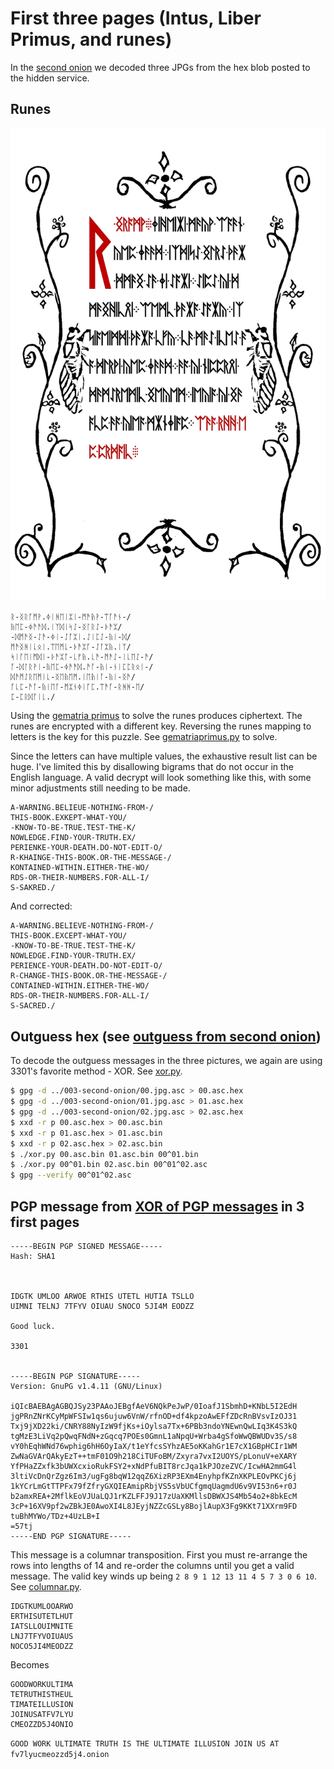 # First three pages (Intus, Liber Primus, and runes)

In the [second onion](../003-second-onion/) we decoded three JPGs from the hex blob posted to the hidden service.

## Runes

![02.jpg](../003-second-onion/02.jpg)


```
ᚱ-ᛝᚱᚪᛗᚹ.ᛄᛁᚻᛖᛁᛯᛁ-ᛗᚫᚥᚹ-ᛠᚪᚫᚾ-/
ᚥᛖᛈ-ᛄᚫᚫᛞ.ᛁᛉᛞᛁᛋᛇ-ᛝᛚᚱᛇ-ᚦᚫᛯ/
-ᛞᛗᚫᛝ-ᛇᚫ-ᛄᛁ-ᛇᚪᛯᛁ.ᛇᛁᛈᛇ-ᚥᛁ-ᛞ/
ᛗᚫᛝᚻᛁᚳᛟᛁ.ᛠᛖᛗᚳ-ᚦᚫᛯᚪ-ᛇᚪᛯᚥ.ᛁᛉ/
ᛋᛁᚪᛖᛁᛗᛞᛁ-ᚦᚫᛯᚪ-ᚳᚠᚥ.ᚳᚫ-ᛗᚫᛇ-ᛁᚳᛖᛇ-ᚫ/
ᚪ-ᛞᛚᚱᚹᛁ-ᚥᛖᛈ-ᛄᚫᚫᛞ.ᚫᚪ-ᚥᛁ-ᚾᛁᛈᛈᚱᛟᛁ-/
ᛞᚫᛗᛇᚱᛖᛗᛁᚳ-ᛝᛖᚥᛖᛗ.ᛁᛖᚥᛁᚪ-ᚥᛁ-ᛝᚫ/
ᚪᚳᛈ-ᚫᚪ-ᚥᛁᛖᚪ-ᛗᛯᚾᛄᛁᚪᛈ.ᛠᚫᚪ-ᚱᚻᚻ-ᛖ/
ᛈ-ᛈᚱᛞᚪᛁᚳ./
```

Using the [gematria primus](../../2013/003-twitter/gematria.jpg) to solve the runes produces ciphertext. The runes are encrypted with a different key. Reversing the runes mapping to letters is the key for this puzzle. See [gematriaprimus.py](02.jpg.runes/gematriaprimus.py) to solve. 

Since the letters can have multiple values, the exhaustive result list can be huge. I've limited this by disallowing bigrams that do not occur in the English language. A valid decrypt will look something like this, with some minor adjustments still needing to be made.

```
A-WARNING.BELIEUE-NOTHING-FROM-/
THIS-BOOK.EXKEPT-WHAT-YOU/
-KNOW-TO-BE-TRUE.TEST-THE-K/
NOWLEDGE.FIND-YOUR-TRUTH.EX/
PERIENKE-YOUR-DEATH.DO-NOT-EDIT-O/
R-KHAINGE-THIS-BOOK.OR-THE-MESSAGE-/
KONTAINED-WITHIN.EITHER-THE-WO/
RDS-OR-THEIR-NUMBERS.FOR-ALL-I/
S-SAKRED./
```

And corrected:

```
A-WARNING.BELIEVE-NOTHING-FROM-/
THIS-BOOK.EXCEPT-WHAT-YOU/
-KNOW-TO-BE-TRUE.TEST-THE-K/
NOWLEDGE.FIND-YOUR-TRUTH.EX/
PERIENCE-YOUR-DEATH.DO-NOT-EDIT-O/
R-CHANGE-THIS-BOOK.OR-THE-MESSAGE-/
CONTAINED-WITHIN.EITHER-THE-WO/
RDS-OR-THEIR-NUMBERS.FOR-ALL-I/
S-SACRED./
```

## Outguess hex (see [outguess from second onion](../003-second-onion/README.md#outguess))

To decode the outguess messages in the three pictures, we again are using 3301's favorite method - XOR. See [xor.py](xor.py).

```bash
$ gpg -d ../003-second-onion/00.jpg.asc > 00.asc.hex
$ gpg -d ../003-second-onion/01.jpg.asc > 01.asc.hex
$ gpg -d ../003-second-onion/02.jpg.asc > 02.asc.hex
$ xxd -r p 00.asc.hex > 00.asc.bin
$ xxd -r p 01.asc.hex > 01.asc.bin
$ xxd -r p 02.asc.hex > 02.asc.bin
$ ./xor.py 00.asc.bin 01.asc.bin 00^01.bin
$ ./xor.py 00^01.bin 02.asc.bin 00^01^02.asc
$ gpg --verify 00^01^02.asc
```

## PGP message from [XOR of PGP messages](#outguess-hex-see-outguess-from-second-onion) in 3 first pages

```
-----BEGIN PGP SIGNED MESSAGE-----
Hash: SHA1



IDGTK UMLOO ARWOE RTHIS UTETL HUTIA TSLLO 
UIMNI TELNJ 7TFYV OIUAU SNOCO 5JI4M EODZZ 

Good luck.

3301


-----BEGIN PGP SIGNATURE-----
Version: GnuPG v1.4.11 (GNU/Linux)

iQIcBAEBAgAGBQJSy23PAAoJEBgfAeV6NQkPeJwP/0IoafJ1SbmhD+KNbL5I2EdH
jgPRnZNrKCyMpWFSIw1qs6ujuw6VnW/rfnOD+df4kpzoAwEFfZDcRnBVsvIzOJ31
Txj9jXD22ki/CNRY88NyIzW9fjKs+iOylsa7Tx+6PBb3ndoYNEwnQwLIq3K4S3kQ
tgMzE3LiVq2pQwqFNdN+zGqcq7POEs0GmnL1aNpqU+Wrba4gSfoWwQBWUDv3S/s8
vY0hEqhWNd76wphig6hH6OyIaX/t1eYfcsSYhzAE5oKKahGr1E7cX1GBpHCIr1WM
ZwNaGVArQAkyEzT++tmF01O9h218CiTUFoBM/Zxyra7vxI2UOYS/pLonuV+eXARY
YfPHaZZxfk3bUWXcxioRukFSY2+xNdPfuBIT8rcJqa1kPJOzeZVC/IcwHA2mmG4l
3ltiVcDnQrZgz6Im3/ugFg8bqW12qqZ6XizRP3EXm4EnyhpfKZnXKPLEOvPKCj6j
1kYCrLmGtTTPFx79fZfryGXQIEAmipRbjVS5sVbUCfgmqUagmdU6v9VI53n6+r0J
b2amxREA+2MflkEoVJUaLQJ1rKZLFFJ9J17zUaXKMllsDBWXJS4Mb54o2+8bkEcM
3cP+16XV9pf2wZBkJE0AwoXI4L8JEyjNZZcGSLy8BojlAupX3Fg9KKt71XXrm9FD
tuBhMYWo/TDz+4UzLB+I
=57tj
-----END PGP SIGNATURE-----
```

This message is a columnar transposition. First you must re-arrange the rows into lengths of 14 and re-order the columns until you get a valid message. The valid key winds up being `2 8 9 1 12 13 11 4 5 7 3 0 6 10`. See [columnar.py](columnar.py).

```
IDGTKUMLOOARWO
ERTHISUTETLHUT
IATSLLOUIMNITE
LNJ7TFYVOIUAUS
NOCO5JI4MEODZZ 
```

Becomes

```
GOODWORKULTIMA
TETRUTHISTHEUL
TIMATEILLUSION
JOINUSATFV7LYU
CMEOZZD5J4ONIO 
```

`GOOD WORK ULTIMATE TRUTH IS THE ULTIMATE ILLUSION JOIN US AT fv7lyucmeozzd5j4.onion`